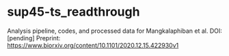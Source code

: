 # sup45-ts_readthrough
Analysis pipeline, codes, and processed data for Mangkalaphiban et al.
DOI: [pending]
Preprint: https://www.biorxiv.org/content/10.1101/2020.12.15.422930v1
